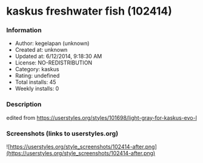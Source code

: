# kaskus freshwater fish (102414)

### Information
- Author: kegelapan (unknown)
- Created at: unknown
- Updated at: 6/12/2014, 9:18:30 AM
- License: NO-REDISTRIBUTION
- Category: kaskus
- Rating: undefined
- Total installs: 45
- Weekly installs: 0


### Description
edited from https://userstyles.org/styles/101698/light-gray-for-kaskus-evo-l


### Screenshots (links to userstyles.org)
![https://userstyles.org/style_screenshots/102414-after.png](https://userstyles.org/style_screenshots/102414-after.png)


